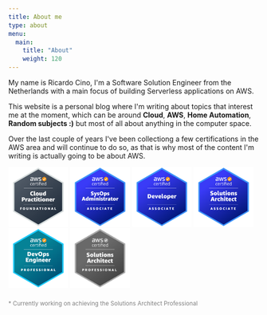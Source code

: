 ```yaml
---
title: About me
type: about
menu:
  main:
    title: "About"
    weight: 120
---
```


My name is Ricardo Cino, I'm a Software Solution Engineer from the Netherlands with a main focus of building Serverless applications on AWS.

This website is a personal blog where I'm writing about topics that interest me at the moment, which can be around **Cloud**, **AWS**, **Home Automation**, **Random subjects :)** but most of all about anything in the computer space.

Over the last couple of years I've been collectiong a few certifications in the AWS area and will continue to do so, as that is why most of the content I'm writing is actually going to be about AWS.

<a href="https://www.credly.com/badges/0bf2820c-7de9-4646-b0b8-f5578e152ea2"><img src="aws-certified-cloud-practicioner.png" style="max-width:120px;display:inline-block;"></a>
<a href="https://www.credly.com/badges/49078dee-dedc-4284-ad91-1637cc00c3e7"><img src="aws-certified-sysops-administrator-associate.png" style="max-width:120px;display:inline-block;"></a>
<a href="https://www.credly.com/badges/98edcc17-984b-4d7e-bb9a-b441c868fcdb"><img src="aws-certified-developer-associate.png" style="max-width:120px;display:inline-block;"></a>
<a href="https://www.credly.com/badges/62f41241-3a52-4b20-8e16-79a16509540d"><img src="aws-certified-solutions-architect-associate.png" style="max-width:120px;display:inline-block;"></a>
<a href="https://www.credly.com/badges/7faf7484-d168-4918-ba48-c13b85b75d39"><img src="aws-certified-devops-engineer-professional.png" style="max-width:120px;display:inline-block;"></a>
<a href="#"><img src="aws-certified-solutions-architect-professional.png" style="max-width:120px;display:inline-block;filter: grayscale(1);"></a>

<span style="color:gray"><sub>* Currently working on achieving the Solutions Architect Professional</sub></span>

